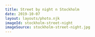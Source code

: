 ```yaml
---
title: Street by night n Stockholm
date: 2019-10-07
layout: layouts/photo.njk
imageId: stockholm-street-night
imageSource: stockholm-street-night.jpg
---
```

